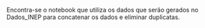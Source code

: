Encontra-se o notebook que utiliza os dados que serão gerados no Dados_INEP para concatenar os dados e eliminar duplicatas.


